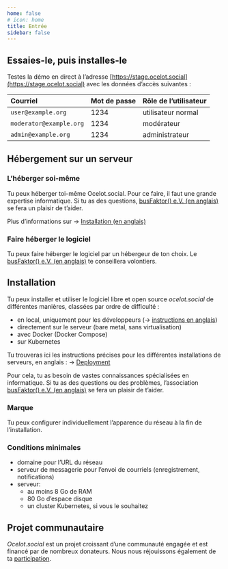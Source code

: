 ```yaml
---
home: false
# icon: home
title: Entrée
sidebar: false
---
```


<!-- XXX translate check: Entrée or Commencer ? see header menu as well -->

## Essaies-le, puis installes-le

Testes la démo en direct à l’adresse
[https://stage.ocelot.social](https://stage.ocelot.social)
avec les données d’accès suivantes :

| Courriel                | Mot de passe | Rôle de l’utilisateur |
| :---                    | :---         | :---                  |
| `user@example.org`      | 1234         | utilisateur normal    |
| `moderator@example.org` | 1234         | modérateur            |
| `admin@example.org`     | 1234         | administrateur        |

## Hébergement sur un serveur

### L’héberger soi-même

Tu peux héberger toi-même Ocelot.social.
Pour ce faire, il faut une grande expertise informatique.
Si tu as des questions, [busFaktor() e.V. (en anglais)](https://busfaktor.org/en/) se fera un plaisir de t’aider.

Plus d’informations sur → [Installation (en anglais)](#installation)

### Faire héberger le logiciel

Tu peux faire héberger le logiciel par un hébergeur de ton choix.
Le [busFaktor() e.V. (en anglais)](https://busfaktor.org/en/) te conseillera volontiers.

## Installation

Tu peux installer et utiliser le logiciel libre et open source *ocelot.social* de différentes manières, classées par ordre de difficulté :

- en local, uniquement pour les développeurs (→ [instructions en anglais](https://docs.ocelot.social/))
- directement sur le serveur (bare metal, sans virtualisation)
- avec Docker (Docker Compose)
- sur Kubernetes

Tu trouveras ici les instructions précises pour les différentes installations de serveurs, en anglais :
→ [Deployment](https://docs.ocelot.social/deployment/)

Pour cela, tu as besoin de vastes connaissances spécialisées en informatique. Si tu as des questions ou des problèmes, l’association [busFaktor() e.V. (en anglais)](https://busfaktor.org/en/) se fera un plaisir de t’aider.

### Marque

Tu peux configurer individuellement l’apparence du réseau à la fin de l’installation.

### Conditions minimales

<!-- XXX translate check: capitals at line start? -->

- domaine pour l’URL du réseau
- serveur de messagerie pour l’envoi de courriels (enregistrement, notifications)
- serveur:
  - au moins 8 Go de RAM
  - 80 Go d’espace disque
  - un cluster Kubernetes, si vous le souhaitez

## Projet communautaire

*Ocelot.social* est un projet croissant d’une communauté engagée et est financé par de nombreux donateurs.
Nous nous réjouissons également de ta [participation](/fr/contribute/).

